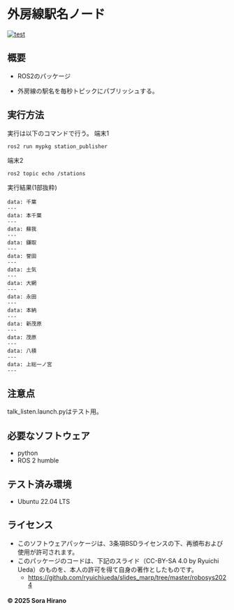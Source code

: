 # 外房線駅名ノード
[![test](https://github.com/Sora0616/mypkg/actions/workflows/test.yml/badge.svg)](https://github.com/Sora0616/mypkg/actions/workflows/test.yml)

## 概要
- ROS2のパッケージ

- 外房線の駅名を毎秒トピックにパブリッシュする。

## 実行方法
実行は以下のコマンドで行う。
端末1
```
ros2 run mypkg station_publisher
```
端末2
```
ros2 topic echo /stations
```
実行結果(1部抜粋)
```
data: 千葉
---
data: 本千葉
---
data: 蘇我
---
data: 鎌取
---
data: 誉田
---
data: 土気
---
data: 大網
---
data: 永田
---
data: 本納
---
data: 新茂原
---
data: 茂原
---
data: 八積
---
data: 上総一ノ宮
---
```

## 注意点
talk_listen.launch.pyはテスト用。

## 必要なソフトウェア
- python
- ROS 2 humble
## テスト済み環境
- Ubuntu 22.04 LTS
   
## ライセンス
- このソフトウェアパッケージは、3条項BSDライセンスの下、再頒布および使用が許可されます。
- このパッケージのコードは、下記のスライド（CC-BY-SA 4.0 by Ryuichi Ueda）のものを、本人の許可を得て自身の著作としたものです。
    - https://github.com/ryuichiueda/slides_marp/tree/master/robosys2024
#### © 2025 Sora Hirano
